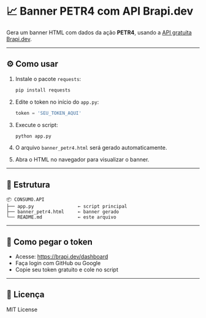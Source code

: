 # 📈 Banner PETR4 com API Brapi.dev

Gera um banner HTML com dados da ação **PETR4**, usando a [API gratuita Brapi.dev](https://brapi.dev).

---

## ⚙️ Como usar

1. Instale o pacote `requests`:

   ```bash
   pip install requests
   ```

2. Edite o token no início do `app.py`:

   ```python
   token = 'SEU_TOKEN_AQUI'
   ```

3. Execute o script:

   ```bash
   python app.py
   ```

4. O arquivo `banner_petr4.html` será gerado automaticamente.

5. Abra o HTML no navegador para visualizar o banner.

---

## 📂 Estrutura

```
📦 CONSUMO.API
├── app.py                ← script principal
├── banner_petr4.html     ← banner gerado
└── README.md             ← este arquivo
```

---

## 🔑 Como pegar o token

- Acesse: https://brapi.dev/dashboard  
- Faça login com GitHub ou Google  
- Copie seu token gratuito e cole no script

---

## 🪪 Licença

MIT License
